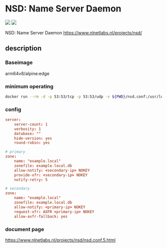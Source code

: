# NSD: Name Server Daemon

[![](https://images.microbadger.com/badges/image/kometchtech/nsd.svg)](https://microbadger.com/images/kometchtech/nsd "Get your own image badge on microbadger.com")
[![](https://images.microbadger.com/badges/version/kometchtech/nsd.svg)](https://microbadger.com/images/kometchtech/nsd "Get your own version badge on microbadger.com")

NSD: Name Server Daemon <https://www.nlnetlabs.nl/projects/nsd/>

## description

### Baseimage

arm64v8/alpine:edge

### minimum operating

```bash
docker run --rm -d -p 53:53/tcp -p 53:53/udp -v ${PWD}/nsd.conf:/usr/local/etc/nsd/nsd.conf -v ${PWD}/zones:/usr/local/etc/nsd/zones -v ${PWD}/db:/usr/local/var/db kometchtech/nsd:latest
```

### config

```conf
server:
    server-count: 1
    verbosity: 1
    database: ""
    hide-version: yes
    round-robin: yes

# primary
zone:
    name: "example.local"
    zonefile: example.local.db
    allow-notify: <secondary-ip> NOKEY
    provide-xfr: <secondary-ip> NOKEY
    notify-retry: 5

# secondary
zone:
    name: "example.local"
    zonefile: example.local.db
    allow-notify: <primary-ip> NOKEY
    request-xfr: AXFR <primary-ip> NOKEY
    allow-axfr-fallback: yes

```

### document page

<https://www.nlnetlabs.nl/projects/nsd/nsd.conf.5.html>
